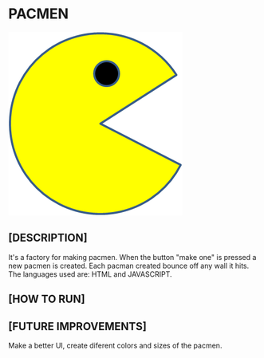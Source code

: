 # PACMEN
<img src="PacMan1.png">

## [DESCRIPTION]

It's a factory for making pacmen.
When the button "make one" is pressed a new pacmen is created. 
Each pacman created bounce off any wall it hits. 
The languages used are: HTML and JAVASCRIPT. 

## [HOW TO RUN]

## [FUTURE IMPROVEMENTS]

Make a better UI, create diferent colors and sizes of the pacmen. 




